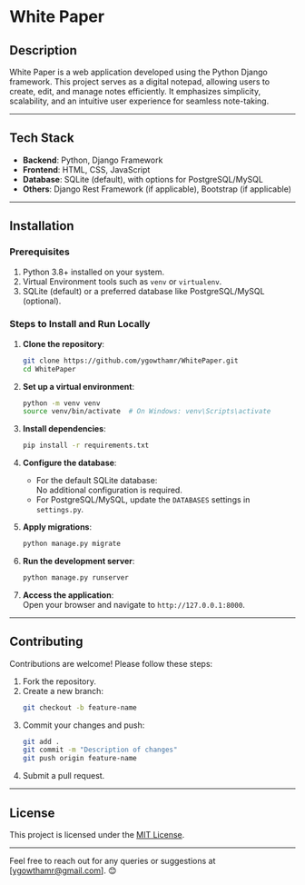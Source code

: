 
# White Paper

## Description

White Paper is a web application developed using the Python Django framework. This project serves as a digital notepad, allowing users to create, edit, and manage notes efficiently. It emphasizes simplicity, scalability, and an intuitive user experience for seamless note-taking.

---

## Tech Stack

- **Backend**: Python, Django Framework  
- **Frontend**: HTML, CSS, JavaScript  
- **Database**: SQLite (default), with options for PostgreSQL/MySQL  
- **Others**: Django Rest Framework (if applicable), Bootstrap (if applicable)  

---

## Installation

### Prerequisites

1. Python 3.8+ installed on your system.  
2. Virtual Environment tools such as `venv` or `virtualenv`.  
3. SQLite (default) or a preferred database like PostgreSQL/MySQL (optional).

### Steps to Install and Run Locally

1. **Clone the repository**:  
   ```bash
   git clone https://github.com/ygowthamr/WhitePaper.git
   cd WhitePaper
   ```

2. **Set up a virtual environment**:  
   ```bash
   python -m venv venv
   source venv/bin/activate  # On Windows: venv\Scripts\activate
   ```

3. **Install dependencies**:  
   ```bash
   pip install -r requirements.txt
   ```

4. **Configure the database**:  
   - For the default SQLite database:  
     No additional configuration is required.  
   - For PostgreSQL/MySQL, update the `DATABASES` settings in `settings.py`.  

5. **Apply migrations**:  
   ```bash
   python manage.py migrate
   ```

6. **Run the development server**:  
   ```bash
   python manage.py runserver
   ```

7. **Access the application**:  
   Open your browser and navigate to `http://127.0.0.1:8000`.

---
## Contributing

Contributions are welcome! Please follow these steps:

1. Fork the repository.  
2. Create a new branch:  
   ```bash
   git checkout -b feature-name
   ```
3. Commit your changes and push:  
   ```bash
   git add .
   git commit -m "Description of changes"
   git push origin feature-name
   ```
4. Submit a pull request.

---

## License

This project is licensed under the [MIT License](LICENSE).

---

Feel free to reach out for any queries or suggestions at [ygowthamr@gmail.com]. 😊
